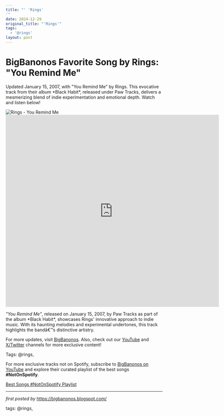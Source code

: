 ```yaml
---
title: "' 'Rings'
'"
date: 2024-12-29
original_title: "'Rings'"
tags:
  - '@rings'
layout: post
---
```

<!-- Title of the Post -->
<h1 >BigBanonos Favorite Song by Rings: "You Remind Me"</h1> <!-- Introductory Text -->
<p >Updated January 15, 2007, with "You Remind Me" by Rings. This evocative track from their album *Black Habit*, released under Paw Tracks, delivers a mesmerizing blend of indie experimentation and emotional depth. Watch and listen below!</p> <!-- Featured Image -->
<div > <img src="https://is1-ssl.mzstatic.com/image/thumb/Music125/v4/25/6f/4d/256f4d4a-50c2-f985-2f52-1bd725a32e7d/677517102055.png/592x592bb.webp" alt="Rings - You Remind Me" />
</div> <!-- YouTube Video Embed -->
<div > <iframe width="685" height="617" src="https://www.youtube.com/embed/-gw8JGDqESQ" title="You Remind Me" frameborder="0" allow="accelerometer; autoplay; clipboard-write; encrypted-media; gyroscope; picture-in-picture; web-share" referrerpolicy="strict-origin-when-cross-origin" allowfullscreen></iframe>
</div> <!-- Song Information -->
<div > <p><em>"You Remind Me"</em>, released on January 15, 2007, by Paw Tracks as part of the album *Black Habit*, showcases Rings' innovative approach to indie music. With its haunting melodies and experimental undertones, this track highlights the bandâ€™s distinctive artistry.</p>
</div> <!-- Footer Links -->
<div > <p>For more updates, visit <a href="https://bigbanonos.blogspot.com/" target="_blank">BigBanonos</a>. Also, check out our <a href="https://www.youtube.com/@BigBanonos" target="_blank">YouTube</a> and <a href="https://x.com/bigbanonos" target="_blank">X/Twitter</a> channels for more exclusive content!</p>
</div> <!-- Tags -->
<p >Tags: @rings,</p>


<!--Subscribe and Playlist Links-->
<div>
    <p>For more exclusive tracks not on Spotify, subscribe to <a href="https://www.youtube.com/@BigBanonos" target="_blank">BigBanonos on YouTube</a> and explore their curated playlist of the best songs <strong>#NotOnSpotify</strong>.</p>
    <p><a href="https://www.youtube.com/playlist?list=PLtuNtuTatqI0kFahUCbtbfenC_ET5O_tr" target="_blank">Best Songs #NotOnSpotify Playlist<br /></a></p></div>

<hr />

<p><em>first posted by</em> <a href="https://bigbanonos.blogspot.com/" rel="noopener" target="_new">https://bigbanonos.blogspot.com/</a></p>

<p>tags: @rings,</p>
